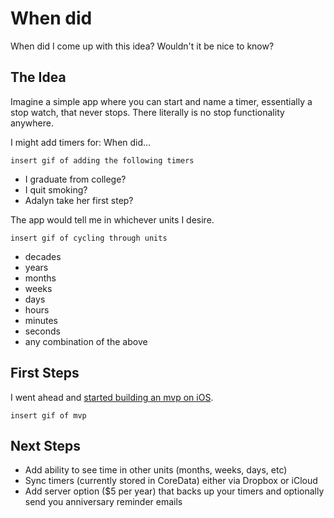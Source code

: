 # When did

When did I come up with this idea? Wouldn't it be nice to know?

## The Idea

Imagine a simple app where you can start and name a timer, essentially a stop watch, that never stops. There literally is no stop functionality anywhere.

I might add timers for: When did...

`insert gif of adding the following timers`

* I graduate from college?
* I quit smoking?
* Adalyn take her first step?

The app would tell me in whichever units I desire.

`insert gif of cycling through units`

* decades
* years
* months
* weeks
* days
* hours
* minutes
* seconds
* any combination of the above

## First Steps

I went ahead and [started building an mvp on iOS](https://github.com/whendid/ios-app).

`insert gif of mvp`

## Next Steps

* Add ability to see time in other units (months, weeks, days, etc)
* Sync timers (currently stored in CoreData) either via Dropbox or iCloud
* Add server option ($5 per year) that backs up your timers and optionally send you anniversary reminder emails
